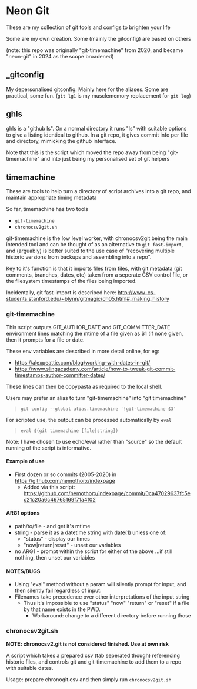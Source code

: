 # Neon Git

These are my collection of git tools and configs to brighten your life

Some are my own creation. Some (mainly the gitconfig) are based on others

(note: this repo was originally "git-timemachine" from 2020, and became
"neon-git" in 2024 as the scope broadened)


## _gitconfig

My depersonalised gitconfig. Mainly here for the aliases. Some are practical,
some fun. (`git lg1` is my musclememory replacement for `git log`)


## ghls

ghls is a "github ls". On a normal directory it runs "ls" with suitable options
to give a listing identical to github. In a git repo, it gives commit info per
file and directory, mimicking the github interface. 

Note that this is the script which moved the repo away from being
"git-timemachine" and into just being my personalised set of git helpers


## timemachine

These are tools to help turn a directory of script archives into a git
repo, and maintain appropriate timing metadata

So far, timemachine has two tools

* `git-timemachine`
* `chronocsv2git.sh`

git-timemachine is the low level worker, with chronocsv2git being the main
intended tool and can be thought of as an alternative to `git fast-import`, and
(arguably) is better suited to the use case of "recovering multiple historic
versions from backups and assembling into a repo". 

Key to it's function is that it imports files from files, with git metadata
(git comments, branches, dates, etc) taken from a seperate CSV control file, or
the filesystem timestamps of the files being imported. 

Incidentally, git fast-import is described here: http://www-cs-students.stanford.edu/~blynn/gitmagic/ch05.html#_making_history


### git-timemachine

This script outputs GIT_AUTHOR_DATE and GIT_COMMITTER_DATE environment lines matching the mtime of a file given as $1 (if none given, then it prompts for a file or date. 

These env variables are described in more detail online, for eg:
* https://alexpeattie.com/blog/working-with-dates-in-git/
* https://www.slingacademy.com/article/how-to-tweak-git-commit-timestamps-author-committer-dates/

These lines can then be copypasta as required to the local shell. 

Users may prefer an alias to turn "git-timemachine" into "git timemachine"

> `git config --global alias.timemachine '!git-timemachine $3'`

For scripted use, the output can be processed automatically by `eval`

> `eval $(git timemachine [file|string])`

Note: I have chosen to use echo/eval rather than "source" so the default
running of the script is informative. 


#### Example of use

* First dozen or so commits (2005-2020) in
  https://github.com/nemothorx/indexpage
  * Added via this script:
    https://github.com/nemothorx/indexpage/commit/0ca47029637fc5ec21c20a6c46765169f71a4f02


#### ARG1 options
* path/to/file - and get it's mtime
* string - parse it as a datetime string with date(1) unless one of:
  * "status" - display our times
  * "now|return|reset" - unset our variables
* no ARG1 - prompt within the script for either of the above
  ...if still nothing, then unset our variables


#### NOTES/BUGS
* Using "eval" method without a param will silently prompt for input, and then
  silently fail regardless of input.
* Filenames take precedence over other interpretations of the input string
  * Thus it's impossible to use "status" "now" "return" or "reset" if a file by
    that name exists in the PWD. 
    * Workaround: change to a different directory before running those


### chronocsv2git.sh

**NOTE: chronocsv2.git is not considered finished. Use at own risk**

A script which takes a prepared csv (tab seperated though) referencing historic
files, and controls git and git-timemachine to add them to a repo with suitable
dates.

Usage: prepare chronogit.csv and then simply run `chronocsv2git.sh`




